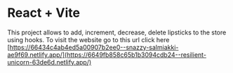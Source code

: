 # React + Vite

This project allows to add, increment, decrease, delete lipsticks to the store using hooks. To visit the website go to this url click here [https://66434c4ab4ed5a00907b2ee0--snazzy-salmiakki-ae9f69.netlify.app/](https://6649fb858c65b1b3094cdb24--resilient-unicorn-63de6d.netlify.app/)
